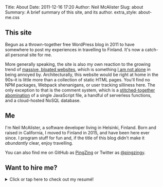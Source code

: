 Title: About
Date: 2011-12-16 17:20
Author: Neil McAlister
Slug: about
Summary: A brief summary of this site, and its author.
extra_style: about-me.css

## This site
Begun as a thrown-together free WordPress blog in 2011 to have somewhere to post my experiences in travelling to Finland. It's now a catch-all personal site for me.

More generally speaking, the site is also my own reaction to the growing trend of [massive, bloated websites](https://idlewords.com/talks/website_obesity.htm), which is something [I am not alone](http://bettermotherfuckingwebsite.com/) in being annoyed by. Architecturally, this website would be right at home in the 90s–it is little more than a collection of static HTML pages. You'll find no NPM packages, Webpack shenanigans, or user tracking silliness here. The only exception to that is the comment system, which is a [stitched-together abomination]({filename}../the-frankenstein-comment-system.md) of a single JavaScript file, a handful of serverless functions, and a cloud-hosted NoSQL database.  


## Me
I'm Neil McAlister, a software developer living in Helsinki, Finland. Born and raised in California, I moved to Finland in 2015, and have been here ever since. I program stuff for fun and, if the title of this blog didn't make it _abundantly_ clear, enjoy travelling.

You can also find me on GitHub as [PingZing](https://github.com/pingzing) or Twitter as [@pingzingy](https://twitter.com/pingzingy).

## Want to hire me?

<details markdown="1">
  <summary>Click or tap here to check out my resumé!</summary>
  <div class="flex-between">
    <div style="align-self:center;">
    <h2>Neil McAlister</h2>
    <h5>Senior Server Software Engineer</h5>
    </div>
    <div class="top-margin">
    <p><a href="https://www.github.com/pingzing"><img src="../images/github.png"/>PingZing</a></p>
    <p><a href="https://www.linkedin.com/in/mcalistern/"><img src="../images/linkedin.png"/>linkedin.com/in/mcalistern</a></p>
    <p><a href="mailto:mcalistern@gmail.com" target="_blank"><span class="no-link">✉</span>mcalistern@gmail.com</a></p>
    </div>
  </div>
  <div class="resume-header">
    <h3>About Me</h3>
    <small>(but professionally, this time)</small>
    <hr>
  </div>
  <div markdown="1" style="text-align:justify;">
I'm a skilled software developer with over 7 years of experience in both consulting and product development contexts. I strive to deliver quality work, and care about the craft of software development. I excel at Microsoft technologies and Windows development, and thrive in both the full stack and the cloud. I'm experienced with agile methodologies, and DevOps workflows.

I'm proficient in a number of programming languages. I'm most comfortable in **C#**, **Rust**, and **TypeScript**. I have a great deal of experience with Microsoft's modern XAML-based UI frameworks, including **WPF**, **UWP** and **Xamarin**. Other notable technologies I have experience with include **Entity Framework Core**, **MongoDB**, **ASP.NET Core**, **NestJS**, **NodeJS**, and **Angular** (with the usual smattering of **HTML** and **CSS**).

Outside work, I enjoy hacking on personal projects, reading, weird indie video games, and writing fiction. I'm comfortable with public speaking, and love travelling (at least when there's not a pandemic about).
  </div>
  <div class="resume-header">
    <h3>Work Experience</h3>
    <hr>
  </div>
  <div class="exp-grid" markdown="1">
  <div class="exp-header" markdown="1">
  <h4>Next Games Oyj</h4>
_Helsinki, Finland_  
**Senior Server Software Engineer**  
Jan 2020 - Present
  </div>
  <div class="exp-detail" markdown="1">
In my current role as a Senior Server Software Engineer at Next Games, I work as a part of a team responsible for the development and maintenance of the platform that power the games' online functionality. The platform serves multiple games, and thousands of concurrent players.

In this position, I have:

 - Worked extensively with C#, .NET Core, Service Fabric and Azure
 - Helped migrate the system from a multiple separate repositories and .NET Core 2, to a monorepo and .NET Core 3
 - Extensively reworked the platform's CI system as part of the migration
 - Rewritten the system's bootstrapping process, streamlining and simplifying it
 - Enhanced the platform to automatically provision and deploy notification services
 - Collaborated with various game teams to address their needs
 - Been part of the regular on-call rota for platform support
 - Been scrum master
  </div>
  </div>
  <div class="exp-grid" markdown="1">
  <div class="exp-header" markdown="1">
  <h4>Futurice Oy</h4>
_Helsinki, Finland_  
**Software Developer**  
Apr 2015 - Jan 2020
  </div>
  <div class="exp-detail" markdown="1">
At Futurice, I was a consultant, and worked on a wide variety of teams and projects. The scope of those projects ranged from small, solo affairs to large teams with userbases in the tens-of-thousands. 

Some of my accomplishments there include:

 - Development and maintenance of a large ASP.NET Core backend that served several hundred thousand requests per day
 - Development of Windows Phone applications for large telecoms
 - Development of multiple cross-platform applications using Xamarin Forms and Unity 3D
 - UWP development for apps with user bases in the 10,000 range
 - Frequent, close collaboration with clients and stakeholders
 - Technical blogging and public speaking
  </div>
  </div>
  <div class="exp-grid" markdown="1">
  <div class="exp-header" markdown="1">
  <h4>Avadine</h4>
_Bakersfield, CA, USA_  
**Software Engineer**  
Jun 2013 - Apr 2015
  </div>
  <div class="exp-detail" markdown="1">
At Avadine, I worked in close collaboration with clients and stakeholders at various levels. 

In this role, I:

 - Rewrote a WPF application with frequent stakeholder input
 - Introduced version control to semi-technical clients' workflow
 - Modernized an ASP.NET Web Forms application
  </div>
  </div>
  <div class="exp-grid" markdown="1">
  <div class="exp-header" markdown="1">
  <h4>Zindagi Games</h4>
_Camarillo, CA, USA_  
**Quality Assurance**  
May 2012 - May 2013
  </div>
  <div class="exp-detail" markdown="1">
At Zindagi, I was a games tester for console and mobile games. 

Responsibilities included:

 - Manual testing of the games
 - Communicating issues to developers and producers
 - Managing the issues backlog
  </div>
  </div>
  <div class="resume-header">
    <h3>Education & Certifications</h3>
    <hr>
  </div>
  <div class="flex-around">
  <div markdown="1">
  <h4>B.Sc. Computer Science</h4>
_California State University Channel Islands_  
2008-2013
  </div>
  <div markdown="1">
  <h4>Microsoft Certified Azure Developer Associate</h4>
_Obtained June 30, 2020_  
_Valid through June 30, 2022_
  </div>
  </div>
  <div class="resume-header">
    <h3>Projects</h3>
    <hr>
  </div>
  <div markdown="1">
  <a class="project-header" href="https://github.com/pingzing/trippit/"><h5>Trippit</h5></a>
  <h6 class="project-subheader">Creator</h6>
  <h6 class="project-subheader">https://github.com/pingzing/trippit/</h6>
<p></p>

Trippit is a journey planner for the greater Helsinki metro area. It hooks into city-provided APIs, and is written as a UWP app. I attempted to follow best practices in MVVM architecture and overall design.

It was originally meant to be a phone-first app with desktop capabilities, but then Windows 10 Mobile went the way of the dodo. It's probably my most complete application, though it never found much success due to the abrupt death of its target platform.
  </div>
  <div markdown="1">
  <a class="project-header" href="https://github.com/OffprintStudios/dragonfish"><h5>Offprint</h5></a>
  <h6 class="project-subheader">Core contributor</h6>
  <h6 class="project-subheader">https://github.com/OffprintStudios/dragonfish</h6>
<p></p>

Offprint is a community-driven, open source website for writing fan fiction, original stories and blog posts. It strives to foster an inclusive, welcoming environment, and actively polices content counter to its policies.

Offprint's backend is written in TypeScript on top of NestJS, and its frontend is written TypeScript on top of Angular 2. I've been contributing to Offprint since mid-2020, and contributed across the stack, and have written significant parts of the infrastructure as well.
  </div>
  <div markdown="1">
  <a class="project-header" href="https://github.com/pingzing/solenecyoa"><h5>Solene</h5></a>
  <h6 class="project-subheader">Creator</h6>
  <h6 class="project-subheader">https://github.com/pingzing/solenecyoa</h6>

Solene is a text-based choose-your-own-adventure game. This was a more recent project undertaken as a creative exercise, and an attempt to see if I could make a monorepo project using .NET from top to bottom. I'm happy to say that I was!

It's a full-stack .NET application. It uses Xamarin.Forms for the Android and UWP applications, Azure Functions as a serverless backend, and has a pure-UWP admin client. One big advantage of the shared stack was the ability to share data models, and even some business logic between all the components.
  </div>
  <div markdown="1">
  <a class="project-header" href="https://github.com/pingzing/scannit-core"><h5>Scannit</h5></a>
  <h6 class="project-subheader">Creator</h6>
  <h6 class="project-subheader">https://github.com/pingzing/scannit-core</h6>

Scannit is a Rust-based library for reading NFC-based travel cards used by Helsinki Regional Transport in the greater Helsinki area. 

It has a C-based FFI that any other language that can "speak C" is capable of interfacing with. It also has C# bindings in the form of [ScannitSharp](https://github.com/pingzing/ScannitSharp) (`https://github.com/pingzing/ScannitSharp`), and an unfinished Android app implemented in Xamarin Forms in the form of [Scannit](https://github.com/pingzing/Scannit) (`https://github.com/pingzing/Scannit`).
  </div>

</details>